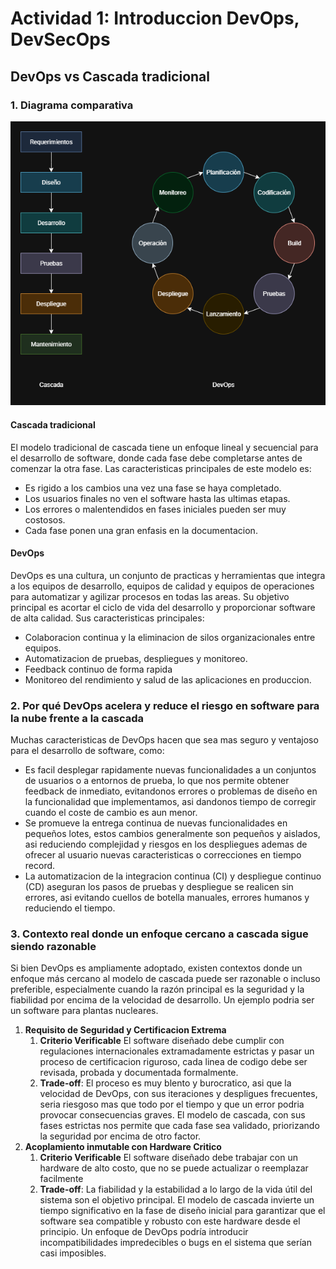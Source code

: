 # Actividad 1: Introduccion DevOps, DevSecOps

## DevOps vs Cascada tradicional

### 1. Diagrama comparativa

<p align="center">
  <img src="Imagenes/devops-vs-cascada.png" alt="Descripción" width="600"/>
</p>

#### **Cascada tradicional**

El modelo tradicional de cascada tiene un enfoque lineal y secuencial para el desarrollo de software, donde cada fase debe completarse antes de comenzar la otra fase. Las caracteristicas principales de este modelo es:

- Es rigido a los cambios una vez una fase se haya completado.
- Los usuarios finales no ven el software hasta las ultimas etapas.
- Los errores o malentendidos en fases iniciales pueden ser muy costosos.
- Cada fase ponen una gran enfasis en la documentacion.

#### **DevOps**

DevOps es una cultura, un conjunto de practicas y herramientas que integra a los equipos de desarrollo, equipos de calidad y equipos de operaciones para automatizar y agilizar procesos en todas las areas. Su objetivo principal es acortar el ciclo de vida del desarrollo y proporcionar software de alta calidad. Sus caracteristicas principales:

- Colaboracion continua y la eliminacion de silos organizacionales entre equipos.
- Automatizacion de pruebas, despliegues y monitoreo.
- Feedback continuo de forma rapida
- Monitoreo del rendimiento y salud de las aplicaciones en produccion.

### 2. Por qué DevOps acelera y reduce el riesgo en software para la nube frente a la cascada

Muchas caracteristicas de DevOps hacen que sea mas seguro y ventajoso para el desarrollo de software, como:

- Es facil desplegar rapidamente nuevas funcionalidades a un conjuntos de usuarios o a entornos de prueba, lo que nos permite obtener feedback de inmediato, evitandonos errores o problemas de diseño en la funcionalidad que implementamos, asi dandonos tiempo de corregir cuando el coste de cambio es aun menor.
- Se promueve la entrega continua de nuevas funcionalidades en pequeños lotes, estos cambios generalmente son pequeños y aislados, asi reduciendo  complejidad y riesgos en los despliegues ademas de ofrecer al usuario nuevas caracteristicas o correcciones en tiempo record.
- La automatizacion de la integracion continua (CI) y despliegue continuo (CD) aseguran los pasos de pruebas y despliegue se realicen sin errores, asi evitando cuellos de botella manuales, errores humanos y reduciendo el tiempo.

### 3. Contexto real donde un enfoque cercano a cascada sigue siendo razonable

Si bien DevOps es ampliamente adoptado, existen contextos donde un enfoque más cercano al modelo de cascada puede ser razonable o incluso preferible, especialmente cuando la razón principal es la seguridad y la fiabilidad por encima de la velocidad de desarrollo. Un ejemplo podria ser un software para plantas nucleares.

1. **Requisito de Seguridad y Certificacion Extrema**
   1. **Criterio Verificable** El software diseñado debe cumplir con regulaciones internacionales extramadamente estrictas y pasar un proceso de certificacion riguroso, cada linea de codigo debe ser revisada, probada y documentada formalmente.
   2. **Trade-off**: El proceso es muy blento y burocratico, asi que la velocidad de DevOps, con sus iteraciones y despligues frecuentes, seria riesgoso mas que todo por el tiempo y que un error podria provocar consecuencias graves. El modelo de cascada, con sus fases estrictas nos permite que cada fase sea validado, priorizando la seguridad por encima de otro factor.
2. **Acoplamiento inmutable con Hardware Critico**
   1. **Criterio Verificable** El software diseñado debe trabajar con un hardware de alto costo, que no se puede actualizar o reemplazar facilmente
   2. **Trade-off**:  La fiabilidad y la estabilidad a lo largo de la vida útil del sistema son el objetivo principal. El modelo de cascada invierte un tiempo significativo en la fase de diseño inicial para garantizar que el software sea compatible y robusto con este hardware desde el principio. Un enfoque de DevOps podría introducir incompatibilidades impredecibles o bugs en el sistema que serían casi imposibles.
   


